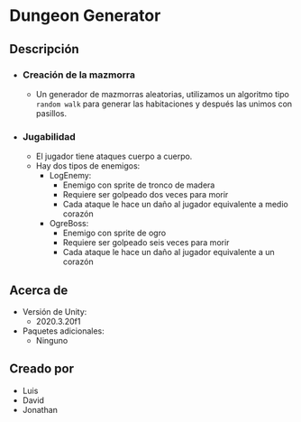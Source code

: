 # Dungeon Generator


## Descripción
* ### Creación de la mazmorra
  * Un generador de mazmorras aleatorias, utilizamos un algoritmo tipo `random walk` para generar las habitaciones y después las unimos con pasillos.

* ### Jugabilidad
  * El jugador tiene ataques cuerpo a cuerpo. 
  * Hay dos tipos de enemigos:
    * LogEnemy:
      * Enemigo con sprite de tronco de madera
      * Requiere ser golpeado dos veces para morir
      * Cada ataque le hace un daño al jugador equivalente a medio corazón
    * OgreBoss:
      * Enemigo con sprite de ogro
      * Requiere ser golpeado seis veces para morir
      * Cada ataque le hace un daño al jugador equivalente a un corazón

## Acerca de 

* Versión de Unity:
  * 2020.3.20f1
* Paquetes adicionales:
  * Ninguno

## Creado por

* Luis
* David
* Jonathan



